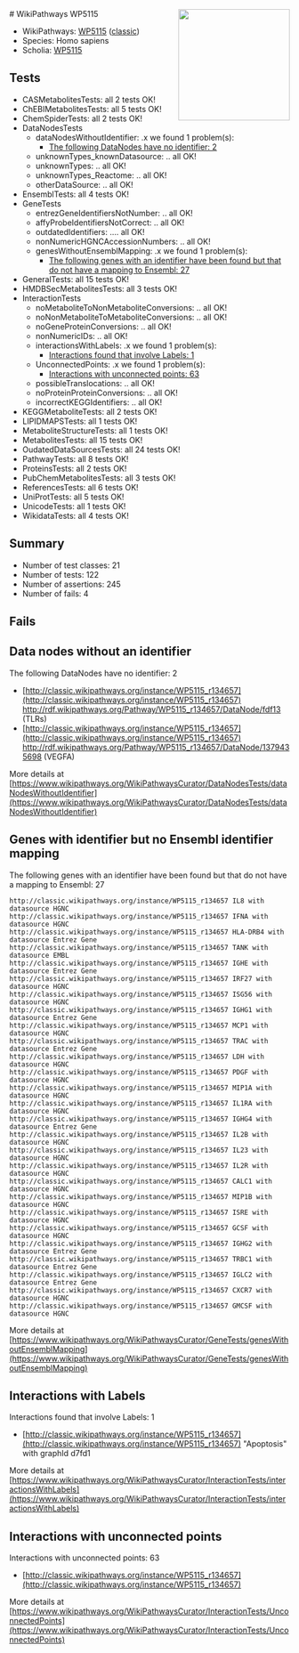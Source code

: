 <img style="float: right; width: 200px" src="https://upload.wikimedia.org/wikipedia/commons/thumb/8/83/Wplogo_with_text_500.png/640px-Wplogo_with_text_500.png" />
# WikiPathways WP5115

* WikiPathways: [WP5115](https://wikipathways.org/pathways/WP5115) ([classic](https://classic.wikipathways.org/instance/WP5115))
* Species: Homo sapiens
* Scholia: [WP5115](https://scholia.toolforge.org/wikipathways/WP5115)
## Tests
* CASMetabolitesTests: all 2 tests OK!
* ChEBIMetabolitesTests: all 5 tests OK!
* ChemSpiderTests: all 2 tests OK!
* DataNodesTests
    * dataNodesWithoutIdentifier: .x we found 1 problem(s):
        * [The following DataNodes have no identifier: 2](#d2d32fa1)
    * unknownTypes_knownDatasource: .. all OK!
    * unknownTypes: .. all OK!
    * unknownTypes_Reactome: .. all OK!
    * otherDataSource: .. all OK!
* EnsemblTests: all 4 tests OK!
* GeneTests
    * entrezGeneIdentifiersNotNumber: .. all OK!
    * affyProbeIdentifiersNotCorrect: .. all OK!
    * outdatedIdentifiers: .... all OK!
    * nonNumericHGNCAccessionNumbers: .. all OK!
    * genesWithoutEnsemblMapping: .x we found 1 problem(s):
        * [The following genes with an identifier have been found but that do not have a mapping to Ensembl: 27](#c4e54333)
* GeneralTests: all 15 tests OK!
* HMDBSecMetabolitesTests: all 3 tests OK!
* InteractionTests
    * noMetaboliteToNonMetaboliteConversions: .. all OK!
    * noNonMetaboliteToMetaboliteConversions: .. all OK!
    * noGeneProteinConversions: .. all OK!
    * nonNumericIDs: .. all OK!
    * interactionsWithLabels: .x we found 1 problem(s):
        * [Interactions found that involve Labels: 1](#630d2678)
    * UnconnectedPoints: .x we found 1 problem(s):
        * [Interactions with unconnected points: 63](#7f1d4115)
    * possibleTranslocations: .. all OK!
    * noProteinProteinConversions: .. all OK!
    * incorrectKEGGIdentifiers: .. all OK!
* KEGGMetaboliteTests: all 2 tests OK!
* LIPIDMAPSTests: all 1 tests OK!
* MetaboliteStructureTests: all 1 tests OK!
* MetabolitesTests: all 15 tests OK!
* OudatedDataSourcesTests: all 24 tests OK!
* PathwayTests: all 8 tests OK!
* ProteinsTests: all 2 tests OK!
* PubChemMetabolitesTests: all 3 tests OK!
* ReferencesTests: all 6 tests OK!
* UniProtTests: all 5 tests OK!
* UnicodeTests: all 1 tests OK!
* WikidataTests: all 4 tests OK!


## Summary

* Number of test classes: 21
* Number of tests: 122
* Number of assertions: 245
* Number of fails: 4

## Fails

<a name="d2d32fa1" />

## Data nodes without an identifier

The following DataNodes have no identifier: 2

* [http://classic.wikipathways.org/instance/WP5115_r134657](http://classic.wikipathways.org/instance/WP5115_r134657) http://rdf.wikipathways.org/Pathway/WP5115_r134657/DataNode/fdf13 (TLRs)
* [http://classic.wikipathways.org/instance/WP5115_r134657](http://classic.wikipathways.org/instance/WP5115_r134657) http://rdf.wikipathways.org/Pathway/WP5115_r134657/DataNode/1379435698 (VEGFA)


More details at [https://www.wikipathways.org/WikiPathwaysCurator/DataNodesTests/dataNodesWithoutIdentifier](https://www.wikipathways.org/WikiPathwaysCurator/DataNodesTests/dataNodesWithoutIdentifier)

<a name="c4e54333" />

## Genes with identifier but no Ensembl identifier mapping

The following genes with an identifier have been found but that do not have a mapping to Ensembl: 27
```
http://classic.wikipathways.org/instance/WP5115_r134657 IL8 with datasource HGNC
http://classic.wikipathways.org/instance/WP5115_r134657 IFNA with datasource HGNC
http://classic.wikipathways.org/instance/WP5115_r134657 HLA-DRB4 with datasource Entrez Gene
http://classic.wikipathways.org/instance/WP5115_r134657 TANK with datasource EMBL
http://classic.wikipathways.org/instance/WP5115_r134657 IGHE with datasource Entrez Gene
http://classic.wikipathways.org/instance/WP5115_r134657 IRF27 with datasource HGNC
http://classic.wikipathways.org/instance/WP5115_r134657 ISG56 with datasource HGNC
http://classic.wikipathways.org/instance/WP5115_r134657 IGHG1 with datasource Entrez Gene
http://classic.wikipathways.org/instance/WP5115_r134657 MCP1 with datasource HGNC
http://classic.wikipathways.org/instance/WP5115_r134657 TRAC with datasource Entrez Gene
http://classic.wikipathways.org/instance/WP5115_r134657 LDH with datasource HGNC
http://classic.wikipathways.org/instance/WP5115_r134657 PDGF with datasource HGNC
http://classic.wikipathways.org/instance/WP5115_r134657 MIP1A with datasource HGNC
http://classic.wikipathways.org/instance/WP5115_r134657 IL1RA with datasource HGNC
http://classic.wikipathways.org/instance/WP5115_r134657 IGHG4 with datasource Entrez Gene
http://classic.wikipathways.org/instance/WP5115_r134657 IL2B with datasource HGNC
http://classic.wikipathways.org/instance/WP5115_r134657 IL23 with datasource HGNC
http://classic.wikipathways.org/instance/WP5115_r134657 IL2R with datasource HGNC
http://classic.wikipathways.org/instance/WP5115_r134657 CALC1 with datasource HGNC
http://classic.wikipathways.org/instance/WP5115_r134657 MIP1B with datasource HGNC
http://classic.wikipathways.org/instance/WP5115_r134657 ISRE with datasource HGNC
http://classic.wikipathways.org/instance/WP5115_r134657 GCSF with datasource HGNC
http://classic.wikipathways.org/instance/WP5115_r134657 IGHG2 with datasource Entrez Gene
http://classic.wikipathways.org/instance/WP5115_r134657 TRBC1 with datasource Entrez Gene
http://classic.wikipathways.org/instance/WP5115_r134657 IGLC2 with datasource Entrez Gene
http://classic.wikipathways.org/instance/WP5115_r134657 CXCR7 with datasource HGNC
http://classic.wikipathways.org/instance/WP5115_r134657 GMCSF with datasource HGNC
```

More details at [https://www.wikipathways.org/WikiPathwaysCurator/GeneTests/genesWithoutEnsemblMapping](https://www.wikipathways.org/WikiPathwaysCurator/GeneTests/genesWithoutEnsemblMapping)

<a name="630d2678" />

## Interactions with Labels

Interactions found that involve Labels: 1

* [http://classic.wikipathways.org/instance/WP5115_r134657](http://classic.wikipathways.org/instance/WP5115_r134657) "Apoptosis" with graphId d7fd1


More details at [https://www.wikipathways.org/WikiPathwaysCurator/InteractionTests/interactionsWithLabels](https://www.wikipathways.org/WikiPathwaysCurator/InteractionTests/interactionsWithLabels)

<a name="7f1d4115" />

## Interactions with unconnected points

Interactions with unconnected points: 63

* [http://classic.wikipathways.org/instance/WP5115_r134657](http://classic.wikipathways.org/instance/WP5115_r134657)


More details at [https://www.wikipathways.org/WikiPathwaysCurator/InteractionTests/UnconnectedPoints](https://www.wikipathways.org/WikiPathwaysCurator/InteractionTests/UnconnectedPoints)

